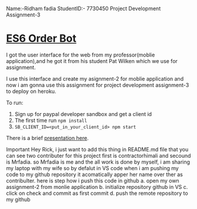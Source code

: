 Name:-Ridham fadia
StudentID:- 7730450
Project Development Assignment-3 


# <a href="" target="_blank">ES6 Order Bot</a>

I got the user interface for the web from my professor(moblie application),and he got it from his student Pat Wilken which we use for assignment.

I use this interface and create my asignment-2 for moblie application and now i am gonna use this assignment for project development assignment-3 to deploy on heroku.

To run:

1. Sign up for paypal developer sandbox and get a client id
2. The first time run `npm install`
3. `SB_CLIENT_ID=<put_in_your_client_id> npm start`



There is a brief [presentation here](ES6Templates.pdf).

Important 
Hey Rick, i just want to add this thing in README.md file that you can see two contributer for this project first is contractorhimali and secound is Mrfadia. so Mrfadia is me and the all work is done by myself, i am sharing my laptop with my wife so by defalut in VS code when i am pushing my code to my github repository it acomatically apper her name over ther as contribulter.
here is step how i push this code in github
a. open my own assignment-2 from monlie application
b. initialize repository github in VS
c. click on check and commit as first commit
d. push the remote repository to my github
